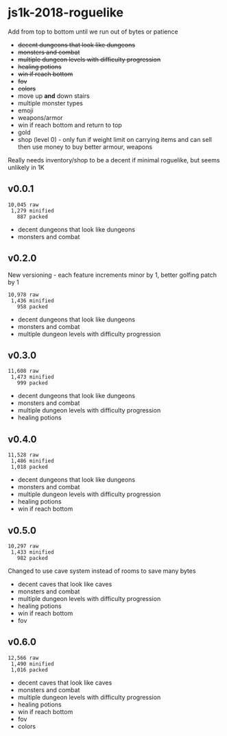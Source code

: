 # js1k-2018-roguelike

Add from top to bottom until we run out of bytes or patience

- ~~decent dungeons that look like dungeons~~
- ~~monsters and combat~~
- ~~multiple dungeon levels with difficulty progression~~
- ~~healing potions~~
- ~~win if reach bottom~~
- ~~fov~~
- ~~colors~~
- move up **and** down stairs
- multiple monster types
- emoji
- weapons/armor
- win if reach bottom and return to top
- gold
- shop (level 0) - only fun if weight limit on carrying items and can sell then
  use money to buy better armour, weapons

Really needs inventory/shop to be a decent if minimal roguelike, but seems 
unlikely in 1K

## v0.0.1

```
10,045 raw
 1,279 minified
   887 packed
```

- decent dungeons that look like dungeons
- monsters and combat

## v0.2.0

New versioning - each feature increments minor by 1, better golfing patch by 1

```
10,978 raw
 1,436 minified
   958 packed
```

- decent dungeons that look like dungeons
- monsters and combat
- multiple dungeon levels with difficulty progression

## v0.3.0

```
11,608 raw
 1,473 minified
   999 packed
```

- decent dungeons that look like dungeons
- monsters and combat
- multiple dungeon levels with difficulty progression
- healing potions

## v0.4.0

```
11,528 raw
 1,486 minified
 1,018 packed
```

- decent dungeons that look like dungeons
- monsters and combat
- multiple dungeon levels with difficulty progression
- healing potions
- win if reach bottom

## v0.5.0

```
10,297 raw
 1,433 minified
   982 packed
```

Changed to use cave system instead of rooms to save many bytes

- decent caves that look like caves
- monsters and combat
- multiple dungeon levels with difficulty progression
- healing potions
- win if reach bottom
- fov

## v0.6.0

```
12,566 raw
 1,490 minified
 1,016 packed
```

- decent caves that look like caves
- monsters and combat
- multiple dungeon levels with difficulty progression
- healing potions
- win if reach bottom
- fov
- colors
